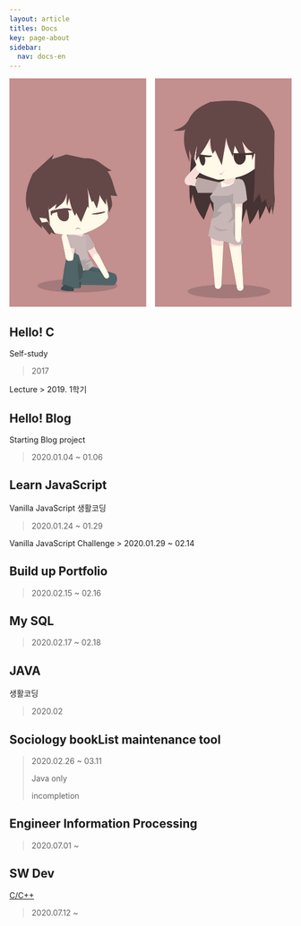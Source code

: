 ```yaml
---
layout: article
titles: Docs
key: page-about
sidebar:
  nav: docs-en
---
```



<img class="image image--xl" src="\INTP.png"/>


## Hello! C
Self-study 
> 2017 
<p></p>
Lecture
> 2019. 1학기

##  Hello! Blog 
Starting Blog project
> 2020.01.04 ~ 01.06

##  Learn JavaScript 
Vanilla JavaScript 생활코딩
>2020.01.24 ~ 01.29
<p></p>
Vanilla JavaScript Challenge
> 2020.01.29 ~ 02.14

##  Build up Portfolio 
> 2020.02.15 ~ 02.16

##  My SQL 
> 2020.02.17 ~ 02.18

## JAVA
생활코딩
> 2020.02

##  Sociology bookList maintenance tool 
> 2020.02.26 ~ 03.11<p></p>
> Java only<p></p>
> incompletion

##  Engineer Information Processing 
> 2020.07.01 ~

## SW Dev
[C/C++](https://comento.kr/edu/learn/ITSW/SW%EA%B0%9C%EB%B0%9C-G261)
> 2020.07.12 ~